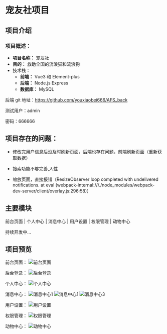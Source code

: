 # 宠友社项目

## 项目介绍

### 项目概述：

- **项目名称：** 宠友社
- **目的：** 救助全国的流浪猫和流浪狗
- 技术栈：
  - **前端：** Vue3 和 Element-plus
  - **后端：** Node.js Express
  - **数据库：** MySQL

后端 git 地址：https://github.com/youxiaobei666/AFS_back

测试用户：admin

密码：666666

## 项目存在的问题：

- 修改完用户信息后没及时刷新页面，后端也存在问题，前端刷新页面（重新获取数据）

- 搜索功能不够完善,人性

- 缩放页面，直接报错（ResizeObserver loop completed with undelivered notifications.
  at eval (webpack-internal:///./node_modules/webpack-dev-server/client/overlay.js:296:58)）

## 主要模块

前台页面 | 个人中心 | 消息中心 | 用户设置 | 权限管理 | 动物中心

持续开发中...

## 项目预览

前台页面：
![前台页面](https://pic4.zhimg.com/100/v2-abb9fd0d7b627d413564b6a727e94041_r.jpg)

后台登录：
![后台登录](https://pic4.zhimg.com/100/v2-7e30beacc061ac359e4e3abb6de26487_r.jpg)

个人中心：
![个人中心](https://picx.zhimg.com/100/v2-9ead68d52e4c27b4c3fb75290d044efd_r.jpg)

消息中心：
![消息中心1](https://picx.zhimg.com/100/v2-4fb90d4061ed55ceac5e1895dc8f870b_r.jpg)
![消息中心1](https://picx.zhimg.com/100/v2-6508c78dc18157f5398d2edb1d1fa7bd_r.jpg)
![消息中心3](https://pic2.zhimg.com/100/v2-ba985cefc3f826ef22f5ba722a60d777_r.jpg)

用户设置：
![用户设置](https://pic1.zhimg.com/100/v2-86f39419a8bd6434cc9f267dc155ab70_r.jpg)

权限管理：
![权限管理](https://pic3.zhimg.com/100/v2-8b9ff4521789e668affb32514087af36_r.jpg)

动物中心：
![动物中心](https://pic2.zhimg.com/100/v2-d7842406521fb85b056f928809114167_r.jpg)
